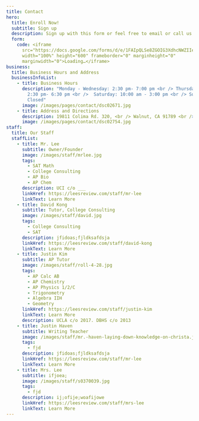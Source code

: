 ```yaml
---
title: Contact
hero:
  title: Enroll Now!
  subtitle: Sign up
  description: Sign up with this form or feel free to email or call us directly!
  form:
    code: <iframe
      src="https://docs.google.com/forms/d/e/1FAIpQLSe8ZGOIG3XdhcNWZIIe4Pa31mej0rqZmoVFyeB8un-xkGaKCA/viewform?embedded=true"
      width="100%" height="600" frameborder="0" marginheight="0"
      marginwidth="0">Loading…</iframe>
business:
  title: Business Hours and Address
  businessInfoList:
    - title: Business Hours
      description: "Monday - Wednesday: 2:30 pm- 7:00 pm <br /> Thursday - Friday:
        2:30 pm- 6:30 pm <br />  Saturday: 10:00 am - 3:00 pm <br /> Sunday:
        Closed"
      image: /images/pages/contact/dsc02671.jpg
    - title: Address and Directions
      description: 19811 Colima Rd. 320, <br /> Walnut, CA 91789 <br />
      image: /images/pages/contact/dsc02754.jpg
staff:
  title: Our Staff
  staffList:
    - title: Mr. Lee
      subtitle: Owner/Founder
      image: /images/staff/mrlee.jpg
      tags:
        - SAT Math
        - College Consulting
        - AP Bio
        - AP Chem
      description: UCI c/o ___
      linkHref: https://leesreview.com/staff/mr-lee
      linkText: Learn More
    - title: David Kong
      subtitle: Tutor, College Consulting
      image: /images/staff/david.jpg
      tags:
        - College Consulting
        - SAT
      description: jfidoas;fjldksafdsja
      linkHref: https://leesreview.com/staff/david-kong
      linkText: Learn More
    - title: Justin Kim
      subtitle: AP Tutor
      image: /images/staff/roll-4-28.jpg
      tags:
        - AP Calc AB
        - AP Chemistry
        - AP Physics 1/2/C
        - Trigonometry
        - Algebra IIH
        - Geometry
      linkHref: https://leesreview.com/staff/justin-kim
      linkText: Learn More
      description: UCLA c/o 2017. DBHS c/o 2013
    - title: Justin Haven
      subtitle: Writing Teacher
      image: /images/staff/mr.-haven-laying-down-knowledge-on-christa.jpg
      tags:
        - fjd
      description: jfidoas;fjldksafdsja
      linkHref: https://leesreview.com/staff/mr-lee
      linkText: Learn More
    - title: Mrs. Lee
      subtitle: ifjoea;
      image: /images/staff/s0370039.jpg
      tags:
        - fjd
      description: ij;ofije;woafijowe
      linkHref: https://leesreview.com/staff/mrs-lee
      linkText: Learn More
---
```

